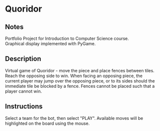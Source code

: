 # Quoridor
## Notes
Portfolio Project for Introduction to Computer Science course.<br />
Graphical display implemented with PyGame.<br />

## Description
Virtual game of Quoridor - move the piece and place fences between tiles. Reach the opposing side to win. When facing an opposing piece, the current player may jump over the opposing piece, or to its sides should the immediate tile be blocked by a fence. Fences cannot be placed such that a player cannot win. <br />

## Instructions
Select a team for the bot, then select "PLAY". Available moves will be highlighted on the board using the mouse. <br />
